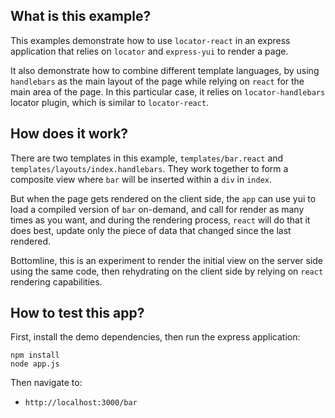 What is this example?
---------------------

This examples demonstrate how to use `locator-react` in an express application that relies on `locator` and `express-yui` to render a page.

It also demonstrate how to combine different template languages, by using `handlebars` as the main layout of the page while relying on `react` for the main area of the page. In this particular case, it relies on `locator-handlebars` locator plugin, which is similar to `locator-react`.


How does it work?
-----------------

There are two templates in this example, `templates/bar.react` and `templates/layouts/index.handlebars`. They work together to form a composite view where `bar` will be inserted within a `div` in `index`.

But when the page gets rendered on the client side, the `app` can use yui to load a compiled version of `bar` on-demand, and call for render as many times as you want, and during the rendering process, `react` will do that it does best, update only the piece of data that changed since the last rendered.

Bottomline, this is an experiment to render the initial view on the server side using the same code, then rehydrating on the client side by relying on `react` rendering capabilities.


How to test this app?
---------------------

First, install the demo dependencies, then run the express application:

```
npm install
node app.js
```

Then navigate to:

* `http://localhost:3000/bar`

